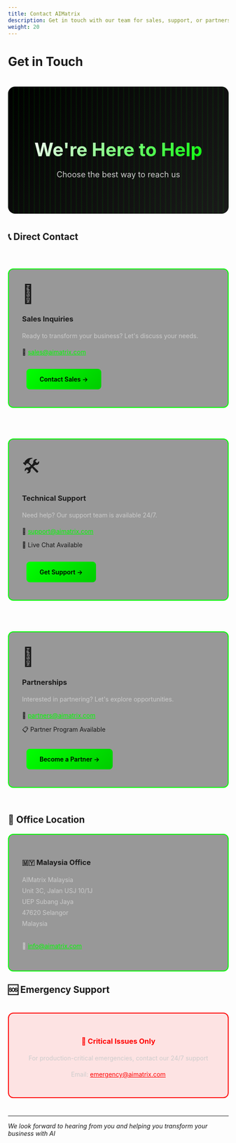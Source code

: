 ```yaml
---
title: Contact AIMatrix
description: Get in touch with our team for sales, support, or partnership opportunities
weight: 20
---
```


# Get in Touch

<div style="background: linear-gradient(135deg, #000000 0%, #1a1a1a 100%); border-radius: 16px; padding: 60px 40px; margin: 40px 0; text-align: center; position: relative; overflow: hidden;">
  <div style="position: absolute; top: 0; left: 0; right: 0; bottom: 0; opacity: 0.1; background: repeating-linear-gradient(90deg, #00ff00 0px, transparent 2px, transparent 10px, #00ff00 12px); animation: slide 10s linear infinite;"></div>
  <div style="position: relative; z-index: 1;">
    <h1 style="font-size: 3em; background: linear-gradient(135deg, #ffffff, #00ff00); -webkit-background-clip: text; -webkit-text-fill-color: transparent; margin-bottom: 20px;">We're Here to Help</h1>
    <p style="font-size: 1.3em; color: #cccccc;">Choose the best way to reach us</p>
  </div>
</div>

<style>
@keyframes slide {
  0% { transform: translateX(0); }
  100% { transform: translateX(12px); }
}

.contact-card {
  background: rgba(0, 0, 0, 0.4);
  border: 2px solid #00ff00;
  border-radius: 12px;
  padding: 30px;
  margin: 20px 0;
  transition: all 0.3s ease;
}

.contact-card:hover {
  transform: translateY(-5px);
  box-shadow: 0 10px 30px rgba(0, 255, 0, 0.3);
}

.contact-button {
  display: inline-block;
  padding: 15px 30px;
  background: linear-gradient(135deg, #00ff00, #00cc00);
  color: #000;
  text-decoration: none;
  border-radius: 8px;
  font-weight: 600;
  transition: all 0.3s ease;
  margin: 10px;
}

.contact-button:hover {
  transform: translateY(-2px);
  box-shadow: 0 6px 20px rgba(0, 255, 0, 0.4);
}
</style>

## 📞 Direct Contact

<div style="display: grid; grid-template-columns: repeat(auto-fit, minmax(300px, 1fr)); gap: 30px; margin: 40px 0;">
  
  <div class="contact-card">
    <div style="font-size: 3em; margin-bottom: 20px;">💼</div>
    <h3>Sales Inquiries</h3>
    <p style="color: #ccc; margin: 20px 0;">Ready to transform your business? Let's discuss your needs.</p>
    <div style="margin: 20px 0;">
      <p>📧 <a href="mailto:sales@aimatrix.com" style="color: #00ff00;">sales@aimatrix.com</a></p>
    </div>
    <a href="mailto:sales@aimatrix.com" class="contact-button">Contact Sales →</a>
  </div>
  
  <div class="contact-card">
    <div style="font-size: 3em; margin-bottom: 20px;">🛠️</div>
    <h3>Technical Support</h3>
    <p style="color: #ccc; margin: 20px 0;">Need help? Our support team is available 24/7.</p>
    <div style="margin: 20px 0;">
      <p>📧 <a href="mailto:support@aimatrix.com" style="color: #00ff00;">support@aimatrix.com</a></p>
      <p>💬 Live Chat Available</p>
    </div>
    <a href="https://support.aimatrix.com" class="contact-button">Get Support →</a>
  </div>
  
  <div class="contact-card">
    <div style="font-size: 3em; margin-bottom: 20px;">🤝</div>
    <h3>Partnerships</h3>
    <p style="color: #ccc; margin: 20px 0;">Interested in partnering? Let's explore opportunities.</p>
    <div style="margin: 20px 0;">
      <p>📧 <a href="mailto:partners@aimatrix.com" style="color: #00ff00;">partners@aimatrix.com</a></p>
      <p>📋 Partner Program Available</p>
    </div>
    <a href="mailto:partners@aimatrix.com" class="contact-button">Become a Partner →</a>
  </div>
  
</div>

## 🏢 Office Location

<div class="contact-card">
  <h3>🇲🇾 Malaysia Office</h3>
  <p style="color: #ccc; line-height: 1.8;">
    AIMatrix Malaysia<br>
    Unit 3C, Jalan USJ 10/1J<br>
    UEP Subang Jaya<br>
    47620 Selangor<br>
    Malaysia<br>
    <br>
    📧 <a href="mailto:info@aimatrix.com" style="color: #00ff00;">info@aimatrix.com</a>
  </p>
</div>

## 🆘 Emergency Support

<div style="background: rgba(255, 0, 0, 0.1); border: 2px solid #ff0000; border-radius: 12px; padding: 30px; margin: 40px 0; text-align: center;">
  <h3 style="color: #ff0000;">🚨 Critical Issues Only</h3>
  <p style="color: #ccc; margin: 20px 0;">For production-critical emergencies, contact our 24/7 support</p>
  <p style="color: #ccc;">Email: <a href="mailto:emergency@aimatrix.com" style="color: #ff0000;">emergency@aimatrix.com</a></p>
</div>

---

*We look forward to hearing from you and helping you transform your business with AI*